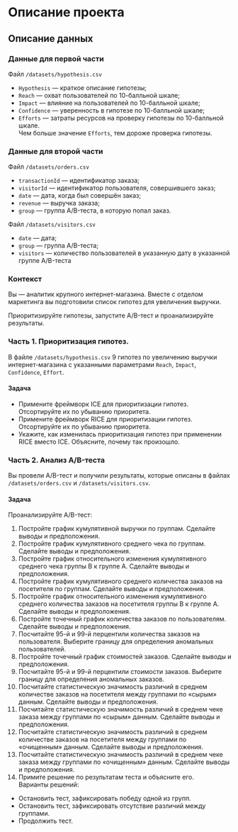 # Описание проекта

## Описание данных

### Данные для первой части  

Файл `/datasets/hypothesis.csv`
- `Hypothesis` — краткое описание гипотезы;
- `Reach` — охват пользователей по 10-балльной шкале;
- `Impact` — влияние на пользователей по 10-балльной шкале;
- `Confidence` — уверенность в гипотезе по 10-балльной шкале;
- `Efforts` — затраты ресурсов на проверку гипотезы по 10-балльной шкале.   
Чем больше значение `Efforts`, тем дороже проверка гипотезы.

### Данные для второй части

Файл `/datasets/orders.csv`   
- `transactionId` — идентификатор заказа;
- `visitorId` — идентификатор пользователя, совершившего заказ;
- `date` — дата, когда был совершён заказ;
- `revenue` — выручка заказа;
- `group` — группа A/B-теста, в которую попал заказ.

Файл `/datasets/visitors.csv`
- `date` — дата;
- `group` — группа A/B-теста;
- `visitors` — количество пользователей в указанную дату в указанной группе A/B-теста

### Контекст

Вы — аналитик крупного интернет-магазина. Вместе с отделом маркетинга вы подготовили список гипотез для увеличения выручки.

Приоритизируйте гипотезы, запустите A/B-тест и проанализируйте результаты. 

### Часть 1. Приоритизация гипотез.

В файле `/datasets/hypothesis.csv` 9 гипотез по увеличению выручки интернет-магазина с указанными параметрами `Reach`, `Impact`, `Confidence`, `Effort`.

#### Задача
- Примените фреймворк ICE для приоритизации гипотез. Отсортируйте их по убыванию приоритета.
- Примените фреймворк RICE для приоритизации гипотез. Отсортируйте их по убыванию приоритета.
- Укажите, как изменилась приоритизация гипотез при применении RICE вместо ICE. Объясните, почему так произошло.

### Часть 2. Анализ A/B-теста

Вы провели A/B-тест и получили результаты, которые описаны в файлах `/datasets/orders.csv` и `/datasets/visitors.csv`.

#### Задача
Проанализируйте A/B-тест:
1. Постройте график кумулятивной выручки по группам. Сделайте выводы и предположения.
2. Постройте график кумулятивного среднего чека по группам. Сделайте выводы и предположения.
3. Постройте график относительного изменения кумулятивного среднего чека группы B к группе A. Сделайте выводы и предположения.
4. Постройте график кумулятивного среднего количества заказов на посетителя по группам. Сделайте выводы и предположения.
5. Постройте график относительного изменения кумулятивного среднего количества заказов на посетителя группы B к группе A. Сделайте выводы и предположения.
6. Постройте точечный график количества заказов по пользователям. Сделайте выводы и предположения.
7. Посчитайте 95-й и 99-й перцентили количества заказов на пользователя. Выберите границу для определения аномальных пользователей.
8. Постройте точечный график стоимостей заказов. Сделайте выводы и предположения.
9. Посчитайте 95-й и 99-й перцентили стоимости заказов. Выберите границу для определения аномальных заказов.
10. Посчитайте статистическую значимость различий в среднем количестве заказов на посетителя между группами по «сырым» данным. Сделайте выводы и предположения.
11. Посчитайте статистическую значимость различий в среднем чеке заказа между группами по «сырым» данным. Сделайте выводы и предположения.
12. Посчитайте статистическую значимость различий в среднем количестве заказов на посетителя между группами по «очищенным» данным. Сделайте выводы и предположения.
13. Посчитайте статистическую значимость различий в среднем чеке заказа между группами по «очищенным» данным. Сделайте выводы и предположения.
14. Примите решение по результатам теста и объясните его.   
Варианты решений:  
- Остановить тест, зафиксировать победу одной из групп.
- Остановить тест, зафиксировать отсутствие различий между группами.
- Продолжить тест.


